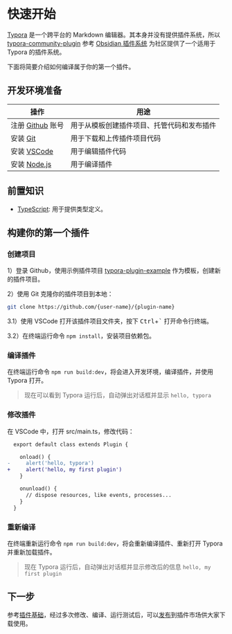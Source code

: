 # 快速开始

[Typora](https://typora.io/) 是一个跨平台的 Markdown 编辑器。其本身并没有提供插件系统，所以 [typora-community-plugin](https://github.com/typora-community-plugin/typora-community-plugin) 参考 [Obsidian 插件系统](https://docs.obsidian.md/Home) 为社区提供了一个适用于 Typora 的插件系统。

下面将简要介绍如何编译属于你的第一个插件。



## 开发环境准备

| 操作                                          | 用途                                       |
| --------------------------------------------- | ------------------------------------------ |
| 注册 [Github](https://github.com/) 账号       | 用于从模板创建插件项目、托管代码和发布插件 |
| 安装 [Git](https://nodejs.org/)               | 用于下载和上传插件项目代码                 |
| 安装 [VSCode](https://code.visualstudio.com/) | 用于编辑插件代码                           |
| 安装 [Node.js](https://nodejs.org/)           | 用于编译插件                               |



## 前置知识

- [TypeScript](https://www.typescriptlang.org/zh/): 用于提供类型定义。



## 构建你的第一个插件

### 创建项目

1）登录 Github，使用示例插件项目 [typora-plugin-example](https://github.com/typora-community-plugin/typora-plugin-example) 作为模板，创建新的插件项目。

2）使用 Git 克隆你的插件项目到本地：


```sh
git clone https://github.com/{user-name}/{plugin-name}
```

3.1）使用 VSCode 打开该插件项目文件夹，按下 <kbd>Ctrl</kbd>+<kbd>`</kbd> 打开命令行终端。

3.2）在终端运行命令 `npm install`，安装项目依赖包。



### 编译插件

在终端运行命令 `npm run build:dev`，将会进入开发环境，编译插件，并使用 Typora 打开。

> 现在可以看到 Typora 运行后，自动弹出对话框并显示 `hello, typora`



### 修改插件

在 VSCode 中，打开 src/main.ts，修改代码：

```diff
  export default class extends Plugin {

    onload() {
-     alert('hello, typora')
+     alert('hello, my first plugin')
    }

    onunload() {
      // dispose resources, like events, processes...
    }
  }
```



### 重新编译

在终端重新运行命令 `npm run build:dev`，将会重新编译插件、重新打开 Typora 并重新加载插件。

> 现在 Typora 运行后，自动弹出对话框并显示修改后的信息 `hello, my first plugin`



## 下一步

参考[插件基础](./2-plugin.md)，经过多次修改、编译、运行测试后，可以[发布](./9-releasing.md)到插件市场供大家下载使用。

